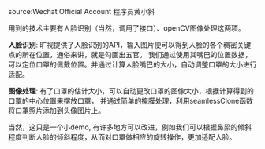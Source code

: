 source:Wechat Official Account 程序员黄小斜

用到的技术主要有人脸识别（当然，调用了接口）、openCV图像处理这两项。

**人脸识别**:
旷视提供了人脸识别的API，输入图片便可以得到人脸的各个稠密关键点的所在位置，通俗来讲，就是勾画出五官。
我们通过使用其嘴巴的位置数据，可以定位口罩的佩戴位置。并通过计算人脸嘴巴的大小，自动调整口罩的大小进行适配。

**图像处理**:
有了口罩的估计大小，可以自动更改口罩的图像大小，根据计算得到的口罩的中心位置来摆放口罩，
并通过简单的掩膜处理，利用seamlessClone函数将口罩照片添加到头像图片上。

当然，这只是一个小demo, 有许多地方可以改进，例如我们可以根据鼻梁的倾斜程度判断人脸的倾斜程度，从而对口罩做相应的旋转操作，更加适配人脸。
